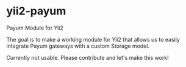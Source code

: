 # yii2-payum
Payum Module for Yii2

The goal is to make a working module for Yii2 that allows us to easily integrate Payum gateways with a custom Storage model.

Currently not usable. Please contribute and let's make this work!
